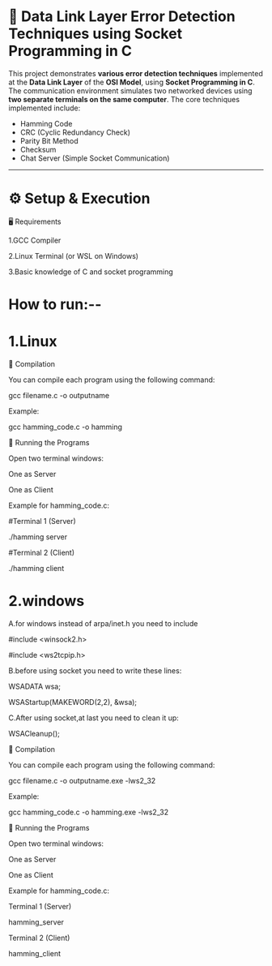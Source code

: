 # 🔗 Data Link Layer Error Detection Techniques using Socket Programming in C

This project demonstrates **various error detection techniques** implemented at the **Data Link Layer** of the **OSI Model**, using **Socket Programming in C**. The communication environment simulates two networked devices using **two separate terminals on the same computer**. The core techniques implemented include:

- Hamming Code
- CRC (Cyclic Redundancy Check)
- Parity Bit Method
- Checksum
- Chat Server (Simple Socket Communication)

---
# ⚙️ Setup & Execution<br>

🖥️ Requirements<br>

1.GCC Compiler<br>

2.Linux Terminal (or WSL on Windows)<br>

3.Basic knowledge of C and socket programming<br>

# How to run:--<br>

# 1.Linux<br>

🧪 Compilation<br>

You can compile each program using the following command:<br>

gcc filename.c -o outputname<br>

Example:<br>

gcc hamming_code.c -o hamming<br>

🔌 Running the Programs<br>

Open two terminal windows:<br>

One as Server<br>

One as Client<br>

Example for hamming_code.c:<br>

#Terminal 1 (Server)<br>

./hamming server<br>

#Terminal 2 (Client)<br>

./hamming client<br>

# 2.windows<br>

A.for windows instead of arpa/inet.h you need to include <br>

#include <winsock2.h><br>

#include <ws2tcpip.h><br>

B.before using socket you need to write these lines:<br>

WSADATA wsa;<br>

WSAStartup(MAKEWORD(2,2), &wsa);<br>

C.After using socket,at last you need to clean it up:<br>

WSACleanup();<br>

🧪 Compilation<br>

You can compile each program using the following command:<br>

gcc filename.c -o outputname.exe -lws2_32<br>

Example:<br>

gcc hamming_code.c -o hamming.exe -lws2_32<br>

🔌 Running the Programs<br>

Open two terminal windows:<br>

One as Server<br>

One as Client<br>

Example for hamming_code.c:<br>

Terminal 1 (Server)<br>

hamming_server<br>

Terminal 2 (Client)<br>

hamming_client<br>



